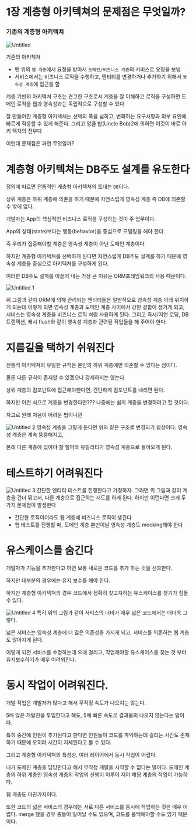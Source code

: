 # 1장 계층형 아키텍쳐의 문제점은 무엇일까?

### 기존의 계층형 아키텍쳐

![Untitled](https://user-images.githubusercontent.com/39071638/212551815-0b15e133-abdf-4a5f-baa4-123cd7f237d1.png)

기존의 아키첵쳐

- 맨 위의 `웹 계층`에서 요청을 받아서 `도메인/비즈니스 계층`의 서비스로 요청을 보냄
- 서비스에서는 비즈니스 로직을 수행하고, 엔티티를 변경하거나 추가하기 위해서 `영속성 계층`에 접근을 함

계층 기반의 아키텍쳐 구조는 견고한 구조로서 계층을 잘 이해하고 로직을 구성하면 도메인 로직을 웹과 영속성과는 독립적으로 구성할 수 있다

잘 만들어진 계층형 아키텍처는 선택의 폭을 넓히고, 변화하는 요구사항과 외부 요인에 빠르게 적응할 수 있게 해준다. 그리고 엉클 밥(Uncle Bob)2에 의하면 이것이 바로 아키 텍처의 전부다

이런데 문제점은 과연 무엇일까?

# 계층형 아키텍쳐는 DB주도 설계를 유도한다

정의에 따르면 전통적인 계층형 아키텍쳐의 토대는 `DB`이다.

상위 계층은 하위 계층에 의존을 하기 때문에 자연스럽게 영속성 계층 즉 DB에 의존할 수 밖에 없다.

개발자는 App의 핵심적인 비즈니스 로직을 구성하는 것이 주 업무이다. 

App의 상태(state)보다는 행동(behavior)을 중심으로 모델링을 해야 한다.

즉 우리가 집중해야할 계층은 영속성 계층이 아닌 도메인 계층이다

하지만 계층형 아키텍쳐를 선택하게 된다면 자연스럽게 DB주도 설계를 하기 때문에 영속성 계층을 중심으로 아키텍쳐를 구성하게 된다.

이러한 DB주도 설계를 이끌어 내는 가장 큰 이유는 ORM프레임워크의 사용 때문이다. 

![Untitled 1](https://user-images.githubusercontent.com/39071638/212551829-3745d7ad-7e1e-4ca9-a696-ff9293a88d33.png)

위 그림과 같이 ORM에 의해 관리되는 엔티티들은 일반적으로 영속성 계층 아래 위치하게 되는데 이렇게 되면 영속성 계층과 도메인 계층 사이에서 강한 결합이 생기게 되고, 서비스는 영속성 계층을 비즈니스 로직 처럼 사용하게 된다. 그리고 즉시/지연 로딩, DB 트랜잭션, 캐시 flush와 같이 영속성 계층과 관련된 작업들을 해 주어야 한다.

# 지름길을 택하기 쉬워진다

전통적 아키텍쳐의 유일한 규칙은 본인의 하위 계층에만 의존할 수 있다는 점이다.

물론 다른 규칙이 존재할 수 있겠으나 강제하지는 않는다

상위 계층의 컴포넌트에 접근해야한다면, 간단하게 컴포넌트를 내리면 된다.

하지만 이런 식으로 계층을 변경한다면??? 나중에는 쉽게 계층을 변경하려고 할 것이다.

자고로 원래 처음이 어려운 법이니깐

![Untitled 2](https://user-images.githubusercontent.com/39071638/212551836-905c1f03-79f1-4c26-97d1-3f9f5ddfe021.png)
영속성 계층을 그렇게 둔다면 위와 같은 구조로 변경되기 쉽상이다. 영속성 계층은 계속 뚱뚱해지고,

본래 다른 계층에 있어야 할 헬퍼와 유틸리티가 영속성 계층으로 들어오게 된다.

# 테스트하기 어려워진다

![Untitled 3](https://user-images.githubusercontent.com/39071638/212551842-d69ec10f-e879-4817-9c11-340d1c69a8b4.png)
간단한 엔티티 테스트를 진행한다고 가정하자. 그러면 위 그림과 같이 계층을 건너 뛰고서, 다른 계층으로 접근하는 시도를 하게 된다. 하지만 이런다면 크게 두 가지 문제점이 발생한다

- 간단한 로직이더라도 웹 계층에 비즈니스 로직이 생긴다
- 웹 테스트를 진행할 때, 도메인 계층 뿐만이날 영속성 계층도 mocking해야 한다

# 유스케이스를 숨긴다

개발자가 기능을 추가한다고 하면 보통 새로운 코드를 추가 하는 것을 선호한다.

하지만 대부분의 경우에는 유지 보수를 해야 한다.

하지만 계층형 아키텍쳐의 경우 코드에서 정확히 찾고자하는 유스케이스를 찾기가 힘들 수 있다.

![Untitled 4](https://user-images.githubusercontent.com/39071638/212551847-c0b728b6-6dc6-4adb-a541-17d2375eb21c.png)
특히 위의 그림과 같이 서비스의 너비가 매우 넓은 코드에서는 더더욱 그렇다.

넓은 서비스는 영속성 계층에 더 많은 의존성을 가지게 되고, 서비스를 의존하는 웹 계층도 많아지게 된다.

이렇게 되면 서비스를 수정하는데 오래 걸리고, 작업해야할 유스케이스를 찾는 것 부터 유지보수하기가 매우 어려워진다.

# 동시 작업이 어려워진다.

개발 작업은 개발자가 많다고 해서 무작정 속도가 나오지는 않는다.

5배 많은 개발진을 투입한다고 해도, 5배 빠른 속도로 결과물의 나오지 않는다는 말이다. 

특히 중간에 인원이 추가된다고 한다면 인원들이 코드를 파악하는데 걸리는 시간도 존재하기 때문에 오히려 시간이 지체된다고 볼 수 있다.

그리고 계층형 아키텍쳐의 특성상, 여러 레이어에서 동시 작업이 어렵다.

내가 도메인 계층을 담당한다고 해서 무작정 개발을 시작할 수 없다는 말이다. 도메인 계층의 하위 계층인 영속성 계층의 작업의 선행이 이루어 저야 해당 계층의 작업이 가능하다.

웹 게층도 마찬가지이다. 

또한 코드의 넓은 서비스의 경우에는 서로 다른 서비스를 동시에 작업하는 것은 매우 어렵다.  merge 했을 경우 충돌이 일어날 수도 있으며, 코드를 롤백해야할 수도 있기 때문이다.
